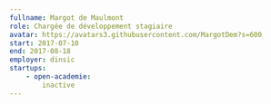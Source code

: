 ```yaml
---
fullname: Margot de Maulmont
role: Chargée de développement stagiaire
avatar: https://avatars3.githubusercontent.com/MargotDem?s=600
start: 2017-07-10
end: 2017-08-18
employer: dinsic
startups:
    - open-academie:
        inactive
---
```

